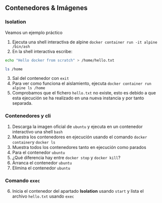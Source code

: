 ## Contenedores & Imágenes

### Isolation
Veamos un ejemplo práctico
1. Ejecuta una shell interactiva de alpine `docker container run -it alpine /bin/ash`
2. En la shell interactiva escribe:
```sh
echo "Hello docker from scratch" > /home/hello.txt

ls /home
```
3. Sal del contenedor con `exit`
4. Para ver como funciona el aislamiento, ejecuta `docker container run alpine ls /home`
5. Comprobamos que el fichero `hello.txt` no existe, esto es debido a que esta ejecución se ha realizado en una nueva instancia y por tanto separada.

### Contenedores y cli
1. Descarga la imagen oficial de `ubuntu` y ejecuta en un contenedor interactivo una shell `bash`
2. Muestra los contenedores en ejecución usando el comando `docker container`y `docker ls`
3. Muestra todos los contenedores tanto en ejecución como parados
4. Para el contenedor `ubuntu`
5. ¿Qué diferencia hay entre `docker stop` y `docker kill`?
6. Arranca el contenedor `ubuntu`
7. Elimina el contenedor `ubuntu`

### Comando `exec`
6. Inicia el contenedor del apartado **Isolation** usando `start` y lista el archivo `hello.txt` usando `exec`
